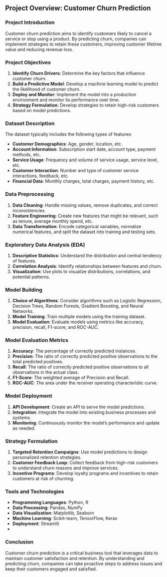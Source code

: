 ## Project Overview: Customer Churn Prediction

### Project Introduction
Customer churn prediction aims to identify customers likely to cancel a service or stop using a product. By predicting churn, companies can implement strategies to retain these customers, improving customer lifetime value and reducing revenue loss.

### Project Objectives
1. **Identify Churn Drivers**: Determine the key factors that influence customer churn.
2. **Build a Predictive Model**: Develop a machine learning model to predict the likelihood of customer churn.
3. **Deploy and Monitor**: Implement the model into a production environment and monitor its performance over time.
4. **Strategy Formulation**: Develop strategies to retain high-risk customers based on model predictions.

### Dataset Description
The dataset typically includes the following types of features:
- **Customer Demographics**: Age, gender, location, etc.
- **Account Information**: Subscription start date, account type, payment methods, etc.
- **Service Usage**: Frequency and volume of service usage, service level, etc.
- **Customer Interaction**: Number and type of customer service interactions, feedback, etc.
- **Financial Data**: Monthly charges, total charges, payment history, etc.

### Data Preprocessing
1. **Data Cleaning**: Handle missing values, remove duplicates, and correct inconsistencies.
2. **Feature Engineering**: Create new features that might be relevant, such as tenure, average monthly spend, etc.
3. **Data Transformation**: Encode categorical variables, normalize numerical features, and split the dataset into training and testing sets.

### Exploratory Data Analysis (EDA)
1. **Descriptive Statistics**: Understand the distribution and central tendency of features.
2. **Correlation Analysis**: Identify relationships between features and churn.
3. **Visualization**: Use plots to visualize distributions, correlations, and potential patterns.

### Model Building
1. **Choice of Algorithms**: Consider algorithms such as Logistic Regression, Decision Trees, Random Forests, Gradient Boosting, and Neural Networks.
2. **Model Training**: Train multiple models using the training dataset.
3. **Model Evaluation**: Evaluate models using metrics like accuracy, precision, recall, F1-score, and ROC-AUC.

### Model Evaluation Metrics
1. **Accuracy**: The percentage of correctly predicted instances.
2. **Precision**: The ratio of correctly predicted positive observations to the total predicted positives.
3. **Recall**: The ratio of correctly predicted positive observations to all observations in the actual class.
4. **F1-Score**: The weighted average of Precision and Recall.
5. **ROC-AUC**: The area under the receiver operating characteristic curve.

### Model Deployment
1. **API Development**: Create an API to serve the model predictions.
2. **Integration**: Integrate the model into existing business processes and systems.
3. **Monitoring**: Continuously monitor the model’s performance and update as needed.

### Strategy Formulation
1. **Targeted Retention Campaigns**: Use model predictions to design personalized retention strategies.
2. **Customer Feedback Loop**: Collect feedback from high-risk customers to understand churn reasons and improve services.
3. **Incentive Programs**: Develop loyalty programs and incentives to retain customers at risk of churning.

### Tools and Technologies
- **Programming Languages**: Python, R
- **Data Processing**: Pandas, NumPy
- **Data Visualization**: Matplotlib, Seaborn
- **Machine Learning**: Scikit-learn, TensorFlow, Keras
- **Deployment**: Streamlit
- 
### Conclusion
Customer churn prediction is a critical business tool that leverages data to maintain customer satisfaction and retention. By understanding and predicting churn, companies can take proactive steps to address issues and keep their customers engaged and satisfied.
